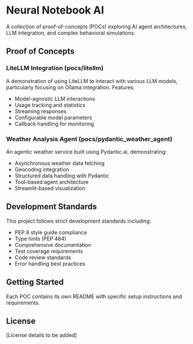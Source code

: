 # Neural Notebook AI

A collection of proof-of-concepts (POCs) exploring AI agent architectures, LLM integration, and complex behavioral simulations.

## Proof of Concepts

### LiteLLM Integration (pocs/litellm)

A demonstration of using LiteLLM to interact with various LLM models, particularly focusing on Ollama integration. Features:

- Model-agnostic LLM interactions
- Usage tracking and statistics
- Streaming responses
- Configurable model parameters
- Callback handling for monitoring

### Weather Analysis Agent (pocs/pydantic_weather_agent)

An agentic weather service built using Pydantic.ai, demonstrating:

- Asynchronous weather data fetching
- Geocoding integration
- Structured data handling with Pydantic
- Tool-based agent architecture
- Streamlit-based visualization

## Development Standards

This project follows strict development standards including:

- PEP 8 style guide compliance
- Type hints (PEP 484)
- Comprehensive documentation
- Test coverage requirements
- Code review standards
- Error handling best practices

## Getting Started

Each POC contains its own README with specific setup instructions and requirements.

## License

[License details to be added]
